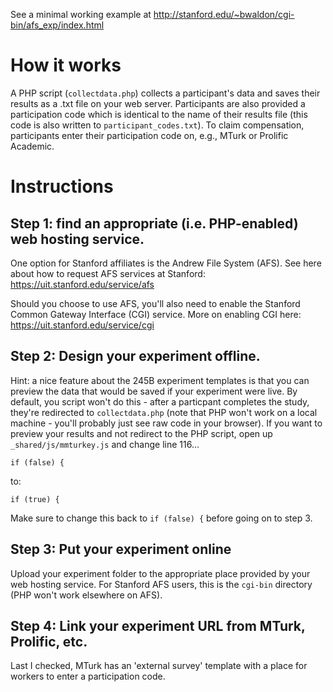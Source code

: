 See a minimal working example at http://stanford.edu/~bwaldon/cgi-bin/afs_exp/index.html

# How it works

A PHP script (`collectdata.php`) collects a participant's data and saves their results as a .txt file on your web server. Participants are also provided a participation code which is identical to the name of their results file (this code is also written to `participant_codes.txt`). To claim compensation, participants enter their participation code on, e.g., MTurk or Prolific Academic. 

# Instructions

## Step 1: find an appropriate (i.e. PHP-enabled) web hosting service.

One option for Stanford affiliates is the Andrew File System (AFS). See here about how to request AFS services at Stanford: https://uit.stanford.edu/service/afs 

Should you choose to use AFS, you'll also need to enable the Stanford Common Gateway Interface (CGI) service. More on enabling CGI here: https://uit.stanford.edu/service/cgi

## Step 2: Design your experiment offline. 

Hint: a nice feature about the 245B experiment templates is that you can preview the data that would be saved if your experiment were live. By default, you script won't do this - after a particpant completes the study, they're redirected to `collectdata.php` (note that PHP won't work on a local machine - you'll probably just see raw code in your browser). If you want to preview your results and not redirect to the PHP script, open up `_shared/js/mmturkey.js` and change line 116...

`if (false) {`

to: 

`if (true) {`

Make sure to change this back to `if (false) {` before going on to step 3. 

## Step 3: Put your experiment online 

Upload your experiment folder to the appropriate place provided by your web hosting service. For Stanford AFS users, this is the `cgi-bin` directory (PHP won't work elsewhere on AFS). 

## Step 4: Link your experiment URL from MTurk, Prolific, etc.

Last I checked, MTurk has an 'external survey' template with a place for workers to enter a participation code. 
